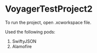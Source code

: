 
# VoyagerTestProject2
To run the project, open .xcworkspace file. 


Used the following pods:
1. SwiftyJSON
2. Alamofire
